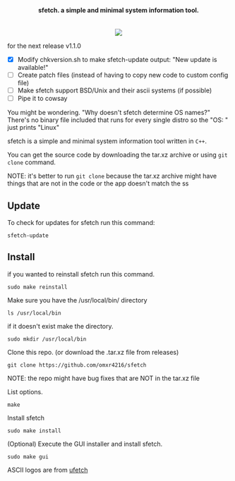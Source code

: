 <p align="center">
  <b>sfetch. a simple and minimal system information tool.</b><br>
  <br><br>
<img src="https://github.com/omxr4216/sfetch/blob/main/screenshot.png?raw=true">
</p>

for the next release v1.1.0
- [X] Modify chkversion.sh to make sfetch-update output: "New update is available!"
- [ ] Create patch files (instead of having to copy new code to custom config file)
- [ ] Make sfetch support BSD/Unix and their ascii systems (if possible)
- [ ] Pipe it to cowsay

You might be wondering. "Why doesn't sfetch determine OS names?"
There's no binary file included that runs for every single distro so the "OS: " just prints "Linux"

sfetch is a simple and minimal system information tool written in `C++`.

You can get the source code by downloading the tar.xz archive or using `git clone` command.

NOTE: it's better to run `git clone` because the tar.xz archive might have things that are not in the code or the app doesn't match the ss

## Update
To check for updates for sfetch run this command:
```
sfetch-update
```
## Install
if you wanted to reinstall sfetch run this command.
```
sudo make reinstall
```
Make sure you have the  /usr/local/bin/ directory
```
ls /usr/local/bin
```
if it doesn't exist make the directory.
```
sudo mkdir /usr/local/bin
```
Clone this repo. (or download the .tar.xz file from releases)
```
git clone https://github.com/omxr4216/sfetch
```

NOTE: the repo might have bug fixes that are NOT in the tar.xz file

List options.
```
make
```
Install sfetch 
```
sudo make install
```
(Optional) Execute the GUI installer and install sfetch.
```
sudo make gui
```

ASCII logos are from [ufetch](https://gitlab.com/jschx/ufetch)
